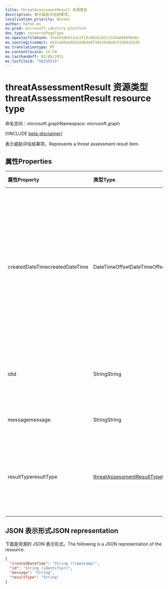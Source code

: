 ```yaml
---
title: threatAssessmentResult 资源类型
description: 表示威胁评估结果项。
localization_priority: Normal
author: hafen-ms
ms.prod: microsoft-identity-platform
doc_type: resourcePageType
ms.openlocfilehash: 35a5d10b631a22f19c881b1d3c2326ab6b09b46c
ms.sourcegitcommit: eb31a6b4a582a59b44df3453450a82fd366342d0
ms.translationtype: MT
ms.contentlocale: zh-CN
ms.lasthandoff: 02/09/2021
ms.locfileid: "50155515"
---
```

# <a name="threatassessmentresult-resource-type"></a><span data-ttu-id="95f1f-103">threatAssessmentResult 资源类型</span><span class="sxs-lookup"><span data-stu-id="95f1f-103">threatAssessmentResult resource type</span></span>

<span data-ttu-id="95f1f-104">命名空间：microsoft.graph</span><span class="sxs-lookup"><span data-stu-id="95f1f-104">Namespace: microsoft.graph</span></span>

[!INCLUDE [beta-disclaimer](../../includes/beta-disclaimer.md)]

<span data-ttu-id="95f1f-105">表示威胁评估结果项。</span><span class="sxs-lookup"><span data-stu-id="95f1f-105">Represents a threat assessment result item.</span></span>

## <a name="properties"></a><span data-ttu-id="95f1f-106">属性</span><span class="sxs-lookup"><span data-stu-id="95f1f-106">Properties</span></span>

| <span data-ttu-id="95f1f-107">属性</span><span class="sxs-lookup"><span data-stu-id="95f1f-107">Property</span></span>     | <span data-ttu-id="95f1f-108">类型</span><span class="sxs-lookup"><span data-stu-id="95f1f-108">Type</span></span>        | <span data-ttu-id="95f1f-109">说明</span><span class="sxs-lookup"><span data-stu-id="95f1f-109">Description</span></span> |
|:-------------|:------------|:------------|
|<span data-ttu-id="95f1f-110">createdDateTime</span><span class="sxs-lookup"><span data-stu-id="95f1f-110">createdDateTime</span></span>|<span data-ttu-id="95f1f-111">DateTimeOffset</span><span class="sxs-lookup"><span data-stu-id="95f1f-111">DateTimeOffset</span></span>|<span data-ttu-id="95f1f-112">时间戳类型表示采用 ISO 8601 格式的日期和时间信息，始终采用 UTC 时区。</span><span class="sxs-lookup"><span data-stu-id="95f1f-112">The Timestamp type represents date and time information using ISO 8601 format and is always in UTC time.</span></span> <span data-ttu-id="95f1f-113">例如，2014 年 1 月 1 日午夜 UTC 如下所示：`'2014-01-01T00:00:00Z'`。</span><span class="sxs-lookup"><span data-stu-id="95f1f-113">For example, midnight UTC on Jan 1, 2014 would look like this: `'2014-01-01T00:00:00Z'`.</span></span>|
|<span data-ttu-id="95f1f-114">id</span><span class="sxs-lookup"><span data-stu-id="95f1f-114">id</span></span>|<span data-ttu-id="95f1f-115">String</span><span class="sxs-lookup"><span data-stu-id="95f1f-115">String</span></span>|<span data-ttu-id="95f1f-116">威胁评估结果 ID 是 GUID (全局唯一) 。</span><span class="sxs-lookup"><span data-stu-id="95f1f-116">The threat assessment result ID is a globally unique identifier (GUID).</span></span>|
|<span data-ttu-id="95f1f-117">message</span><span class="sxs-lookup"><span data-stu-id="95f1f-117">message</span></span>|<span data-ttu-id="95f1f-118">String</span><span class="sxs-lookup"><span data-stu-id="95f1f-118">String</span></span>|<span data-ttu-id="95f1f-119">每个威胁评估的结果消息。</span><span class="sxs-lookup"><span data-stu-id="95f1f-119">The result message for each threat assessment.</span></span>|
|<span data-ttu-id="95f1f-120">resultType</span><span class="sxs-lookup"><span data-stu-id="95f1f-120">resultType</span></span>|[<span data-ttu-id="95f1f-121">threatAssessmentResultType</span><span class="sxs-lookup"><span data-stu-id="95f1f-121">threatAssessmentResultType</span></span>](enums.md#threatassessmentresulttype-values)|<span data-ttu-id="95f1f-122">威胁评估结果类型。</span><span class="sxs-lookup"><span data-stu-id="95f1f-122">The threat assessment result type.</span></span> <span data-ttu-id="95f1f-123">可取值为：`checkPolicy`、`rescan`。</span><span class="sxs-lookup"><span data-stu-id="95f1f-123">Possible values are: `checkPolicy`, `rescan`.</span></span>|

## <a name="json-representation"></a><span data-ttu-id="95f1f-124">JSON 表示形式</span><span class="sxs-lookup"><span data-stu-id="95f1f-124">JSON representation</span></span>

<span data-ttu-id="95f1f-125">下面是资源的 JSON 表示形式。</span><span class="sxs-lookup"><span data-stu-id="95f1f-125">The following is a JSON representation of the resource.</span></span>

<!-- {
  "blockType": "resource",
  "optionalProperties": [

  ],
  "@odata.type": "microsoft.graph.threatAssessmentResult",
  "keyProperty": "id"
}-->

```json
{
  "createdDateTime": "String (timestamp)",
  "id": "String (identifier)",
  "message": "String",
  "resultType": "String"
}
```

<!-- uuid: 16cd6b66-4b1a-43a1-adaf-3a886856ed98
2019-02-04 14:57:30 UTC -->
<!-- {
  "type": "#page.annotation",
  "description": "threatAssessmentResult resource",
  "keywords": "",
  "section": "documentation",
  "tocPath": ""
}-->


